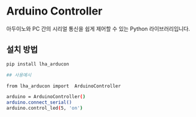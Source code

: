 # Arduino Controller

아두이노와 PC 간의 시리얼 통신을 쉽게 제어할 수 있는 Python 라이브러리입니다.

## 설치 방법
```bash
pip install lha_arducon

## 사용예시

from lha_arducon import  ArduinoController

arduino = ArduinoController()
arduino.connect_serial()
arduino.control_led(5, 'on')